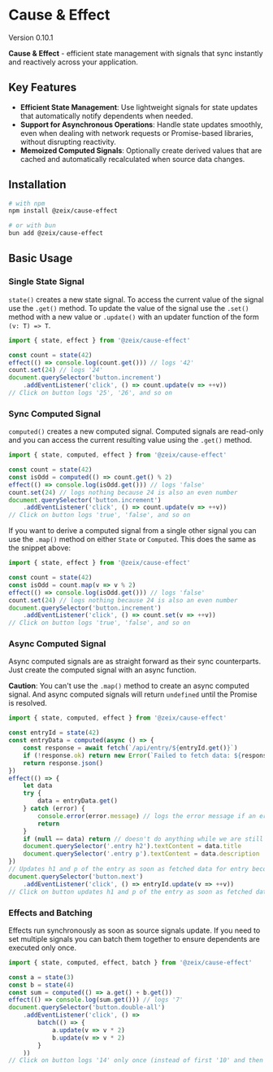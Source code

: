 # Cause & Effect

Version 0.10.1

**Cause & Effect** - efficient state management with signals that sync instantly and reactively across your application.

## Key Features

* **Efficient State Management**: Use lightweight signals for state updates that automatically notify dependents when needed.
* **Support for Asynchronous Operations**: Handle state updates smoothly, even when dealing with network requests or Promise-based libraries, without disrupting reactivity.
* **Memoized Computed Signals**: Optionally create derived values that are cached and automatically recalculated when source data changes.

## Installation

```bash
# with npm
npm install @zeix/cause-effect

# or with bun
bun add @zeix/cause-effect
```

## Basic Usage

### Single State Signal

`state()` creates a new state signal. To access the current value of the signal use the `.get()` method. To update the value of the signal use the `.set()` method with a new value or `.update()` with an updater function of the form `(v: T) => T`.

```js
import { state, effect } from '@zeix/cause-effect'

const count = state(42)
effect(() => console.log(count.get())) // logs '42'
count.set(24) // logs '24'
document.querySelector('button.increment')
    .addEventListener('click', () => count.update(v => ++v))
// Click on button logs '25', '26', and so on
```

### Sync Computed Signal

`computed()` creates a new computed signal. Computed signals are read-only and you can access the current resulting value using the `.get()` method.

```js
import { state, computed, effect } from '@zeix/cause-effect'

const count = state(42)
const isOdd = computed(() => count.get() % 2)
effect(() => console.log(isOdd.get())) // logs 'false'
count.set(24) // logs nothing because 24 is also an even number
document.querySelector('button.increment')
    .addEventListener('click', () => count.update(v => ++v))
// Click on button logs 'true', 'false', and so on
```

If you want to derive a computed signal from a single other signal you can use the `.map()` method on either `State` or `Computed`. This does the same as the snippet above:

```js
import { state, effect } from '@zeix/cause-effect'

const count = state(42)
const isOdd = count.map(v => v % 2)
effect(() => console.log(isOdd.get())) // logs 'false'
count.set(24) // logs nothing because 24 is also an even number
document.querySelector('button.increment')
    .addEventListener('click', () => count.set(v => ++v))
// Click on button logs 'true', 'false', and so on
```

### Async Computed Signal

Async computed signals are as straight forward as their sync counterparts. Just create the computed signal with an async function.

**Caution**: You can't use the `.map()` method to create an async computed signal. And async computed signals will return `undefined` until the Promise is resolved.

```js
import { state, computed, effect } from '@zeix/cause-effect'

const entryId = state(42)
const entryData = computed(async () => {
    const response = await fetch(`/api/entry/${entryId.get()}`)
    if (!response.ok) return new Error(`Failed to fetch data: ${response.statusText}`)
    return response.json()
})
effect(() => {
    let data
    try {
        data = entryData.get()
    } catch (error) {
        console.error(error.message) // logs the error message if an error ocurred
        return
    }
    if (null == data) return // doesn't do anything while we are still waiting for the data
    document.querySelector('.entry h2').textContent = data.title
    document.querySelector('.entry p').textContent = data.description
})
// Updates h1 and p of the entry as soon as fetched data for entry becomes available
document.querySelector('button.next')
    .addEventListener('click', () => entryId.update(v => ++v))
// Click on button updates h1 and p of the entry as soon as fetched data for the next entry is loaded
```

### Effects and Batching

Effects run synchronously as soon as source signals update. If you need to set multiple signals you can batch them together to ensure dependents are executed only once.

```js
import { state, computed, effect, batch } from '@zeix/cause-effect'

const a = state(3)
const b = state(4)
const sum = computed(() => a.get() + b.get())
effect(() => console.log(sum.get())) // logs '7'
document.querySelector('button.double-all')
    .addEventListener('click', () =>
        batch(() => {
            a.update(v => v * 2)
            b.update(v => v * 2)
        }
    ))
// Click on button logs '14' only once (instead of first '10' and then '14' without batch)
```